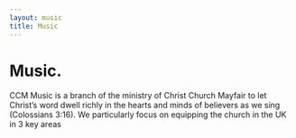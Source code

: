 ```yaml
---
layout: music
title: Music
---
```

Music.
======
CCM Music is a branch of the ministry of Christ Church Mayfair to let Christ’s word dwell richly in the hearts and minds of believers as we sing (Colossians 3:16). We particularly focus on equipping the church in the UK in 3 key areas
